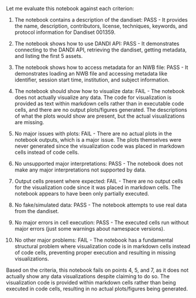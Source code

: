Let me evaluate this notebook against each criterion:

1. The notebook contains a description of the dandiset: PASS - It provides the name, description, contributors, license, techniques, keywords, and protocol information for Dandiset 001359.

2. The notebook shows how to use DANDI API: PASS - It demonstrates connecting to the DANDI API, retrieving the dandiset, getting metadata, and listing the first 5 assets.

3. The notebook shows how to access metadata for an NWB file: PASS - It demonstrates loading an NWB file and accessing metadata like identifier, session start time, institution, and subject information.

4. The notebook should show how to visualize data: FAIL - The notebook does not actually visualize any data. The code for visualization is provided as text within markdown cells rather than in executable code cells, and there are no output plots/figures generated. The descriptions of what the plots would show are present, but the actual visualizations are missing.

5. No major issues with plots: FAIL - There are no actual plots in the notebook outputs, which is a major issue. The plots themselves were never generated since the visualization code was placed in markdown cells instead of code cells.

6. No unsupported major interpretations: PASS - The notebook does not make any major interpretations not supported by data.

7. Output cells present where expected: FAIL - There are no output cells for the visualization code since it was placed in markdown cells. The notebook appears to have been only partially executed.

8. No fake/simulated data: PASS - The notebook attempts to use real data from the dandiset.

9. No major errors in cell execution: PASS - The executed cells run without major errors (just some warnings about namespace versions).

10. No other major problems: FAIL - The notebook has a fundamental structural problem where visualization code is in markdown cells instead of code cells, preventing proper execution and resulting in missing visualizations.

Based on the criteria, this notebook fails on points 4, 5, and 7, as it does not actually show any data visualizations despite claiming to do so. The visualization code is provided within markdown cells rather than being executed in code cells, resulting in no actual plots/figures being generated.